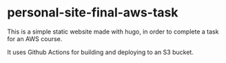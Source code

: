 # personal-site-final-aws-task
This is a simple static website made with hugo, in order to complete a task for an AWS course.

It uses Github Actions for building and deploying to an S3 bucket.
